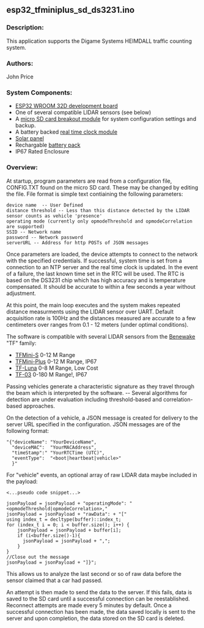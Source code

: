 ## esp32_tfminiplus_sd_ds3231.ino

### Description:
This application supports the Digame Systems HEIMDALL traffic counting system. 

### Authors: 
John Price

### System Components:
* [ESP32 WROOM 32D development board](https://docs.espressif.com/projects/esp-idf/en/latest/esp32/hw-reference/esp32/get-started-devkitc.html)
* One of several compatible LIDAR sensors (see below)
* A [micro SD card breakout module](https://www.adafruit.com/product/254) for system configuration settings and backup.
* A battery backed [real time clock module](https://www.adafruit.com/product/3013)
* [Solar panel](https://voltaicsystems.com/9-watt-panel/)
* Rechargable [battery pack](https://voltaicsystems.com/v50/)
* IP67 Rated Enclosure

### Overview:

At startup, program parameters are read from a configuration file, CONFIG.TXT found on the micro SD card. These may be changed by editing the file. File format is simple text contiaining the following parameters: 

    device name  -- User Defined
    distance threshold -- Less than this distance detected by the LIDAR sensor counts as vehicle 'presence' 
    operating mode (currently only opmodeThreshold and opmodeCorrelation are supported)
    SSID -- Network name
    password -- Network password
    serverURL -- Address for http POSTs of JSON messages

Once parameters are loaded, the device attempts to connect to the network with the specified credentials. If successful, system time is set from a connection to an NTP server and the real time clock is updated. In the event of a failure, the last known time set in the RTC will be used. The RTC is based on the DS3231 chip which has high accuracy and is temperature compensated. It should be accurate to within a few seconds a year without adjustment.

At this point, the main loop executes and the system makes repeated distance measurments using the LIDAR sensor over UART. Default acquisition rate is 100Hz and the distances measured are accurate to a few centimeters over ranges from 0.1 - 12 meters (under optimal conditions).

The software is compatible with several LIDAR sensors from the [Benewake](http://en.benewake.com/) "TF" family: 
* [TFMini-S](http://en.benewake.com/product/detail/5c345e26e5b3a844c472329c.html) 0-12 M Range
* [TFMini-Plus](http://en.benewake.com/product/detail/5c345cd0e5b3a844c472329b.html) 0-12 M Range, IP67
* [TF-Luna](http://en.benewake.com/product/detail/5e1c1fd04d839408076b6255.html) 0-8 M Range, Low Cost
* [TF-03](http://en.benewake.com/product/detail/5c345cc2e5b3a844c472329a.html) 0-180 M Range!, IP67

Passing vehicles generate a characteristic signature as they travel through the beam which is interpreted by the software. -- Several algorithms for detection are under evaluation including threshold-based and correlation-based approaches.

On the detection of a vehicle, a JSON message is created for delivery to the server URL specified in the configuration. JSON messages are of the following format: 

    "{"deviceName": "YourDeviceName",
      "deviceMAC":  "YourMACAddress",
      "timeStamp":" "YourRTCTime (UTC)",
      "eventType":  "<boot|heartbeat|vehicle>"
      }"
      
For "vehicle" events, an optional array of raw LIDAR data maybe included in the payload:
   
    <...pseudo code snippet...>
    
    jsonPayload = jsonPayload + "operatingMode": "<opmodeThreshold|opmodeCorrelation>,"
    jsonPayload = jsonPayload + "rawData": + "["
    using index_t = decltype(buffer)::index_t;
    for (index_t i = 0; i < buffer.size(); i++) {
        jsonPayload = jsonPayload + buffer[i]; 
        if (i<buffer.size()-1){ 
          jsonPayload = jsonPayload + ",";
        }
    }
    //Close out the message
    jsonPayload = jsonPayload + "]}";
          
This allows us to analyze the last second or so of raw data before the sensor claimed that a car had passed.

An attempt is then made to send the data to the server. If this fails, data is saved to the SD card until a successful connection can be reestablished. Reconnect attempts are made every 5 minutes by default. Once a successful connection has been made, the data saved locally is sent to the server and upon completion, the data stored on the SD card is deleted. 
    
    


